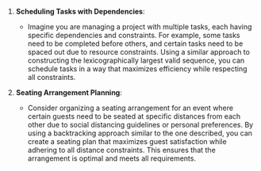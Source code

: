 1. **Scheduling Tasks with Dependencies**:
   - Imagine you are managing a project with multiple tasks, each having specific dependencies and constraints. For example, some tasks need to be completed before others, and certain tasks need to be spaced out due to resource constraints. Using a similar approach to constructing the lexicographically largest valid sequence, you can schedule tasks in a way that maximizes efficiency while respecting all constraints.

2. **Seating Arrangement Planning**:
   - Consider organizing a seating arrangement for an event where certain guests need to be seated at specific distances from each other due to social distancing guidelines or personal preferences. By using a backtracking approach similar to the one described, you can create a seating plan that maximizes guest satisfaction while adhering to all distance constraints. This ensures that the arrangement is optimal and meets all requirements.
